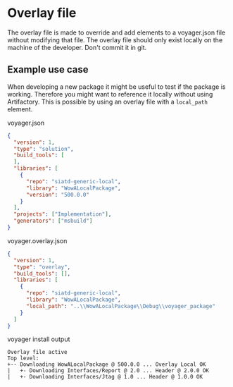 # Overlay file
The overlay file is made to override and add elements to a voyager.json file without modifying that file.
The overlay file should only exist locally on the machine of the developer. Don't commit it in git.

## Example use case
When developing a new package it might be useful to test if the package is working.
Therefore you might want to reference it locally without using Artifactory. This is possible by using an overlay file with a `local_path` element.

voyager.json
```json
{
  "version": 1,
  "type": "solution",
  "build_tools": [
  ],
  "libraries": [
    {
      "repo": "siatd-generic-local",
      "library": "WowALocalPackage",
      "version": "500.0.0"
    }
  ],
  "projects": ["Implementation"],
  "generators": ["msbuild"]
}
```

voyager.overlay.json
```json
{
  "version": 1,
  "type": "overlay",
  "build_tools": [],
  "libraries": [
    {
      "repo": "siatd-generic-local",
      "library": "WowALocalPackage",
      "local_path": "..\\WowALocalPackage\\Debug\\voyager_package"
    }
  ]
}
```

voyager install output
```
Overlay file active
Top level:
+-- Downloading WowALocalPackage @ 500.0.0 ... Overlay Local OK
|   +- Downloading Interfaces/Report @ 2.0 ... Header @ 2.0.0 OK
|   +- Downloading Interfaces/Jtag @ 1.0 ... Header @ 1.0.0 OK
```